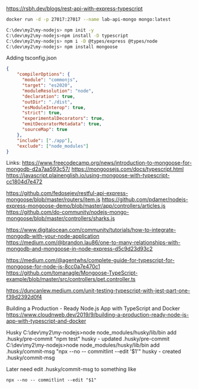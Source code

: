 
https://rsbh.dev/blogs/rest-api-with-express-typescript
```bash
docker run -d -p 27017:27017 --name lab-api-mongo mongo:latest

C:\dev\my2\my-nodejs> npm init -y
C:\dev\my2\my-nodejs>npm install -D typescript
C:\dev\my2\my-nodejs> npm i -D @types/express @types/node
C:\dev\my2\my-nodejs> npm install mongoose
```
Adding tsconfig.json
```json
{
    "compilerOptions": {
      "module": "commonjs",
      "target": "es2020",
      "moduleResolution": "node",
      "declaration": true,
      "outDir": "./dist",
      "esModuleInterop": true,
      "strict": true,
      "experimentalDecorators": true,
      "emitDecoratorMetadata": true,
      "sourceMap": true
    },
    "include": ["./app"],
    "exclude": ["node_modules"]
}
```
Links:
https://www.freecodecamp.org/news/introduction-to-mongoose-for-mongodb-d2a7aa593c57/
https://mongoosejs.com/docs/typescript.html
https://javascript.plainenglish.io/using-mongoose-with-typescript-cc1804d7e472

https://github.com/fedosejev/restful-api-express-mongoose/blob/master/routers/item.js
https://github.com/pdamer/nodejs-express-mongoose-demo/blob/master/app/controllers/articles.js
https://github.com/do-community/nodejs-mongo-mongoose/blob/master/controllers/sharks.js

https://www.digitalocean.com/community/tutorials/how-to-integrate-mongodb-with-your-node-application
https://medium.com/@brandon.lau86/one-to-many-relationships-with-mongodb-and-mongoose-in-node-express-d5c9d23d93c2

https://medium.com/@agentwhs/complete-guide-for-typescript-for-mongoose-for-node-js-8cc0a7e470c1
https://github.com/tomanagle/Mongoose-TypeScript-example/blob/master/src/controllers/pet.controller.ts

https://duncanlew.medium.com/unit-testing-typescript-with-jest-part-one-f39d2392d0f4

Building a Production - Ready Node.js App with TypeScript and Docker
https://www.cloudnweb.dev/2019/9/building-a-production-ready-node-js-app-with-typescript-and-docker

Husky
C:\dev\my2\my-nodejs>node node_modules/husky/lib/bin add .husky/pre-commit "npm test"
husky - updated .husky/pre-commit
C:\dev\my2\my-nodejs>node node_modules/husky/lib/bin add .husky/commit-msg "npx --no -- commitlint --edit '$1'" 
husky - created .husky/commit-msg

Later need edit .husky/commit-msg to something like 
```
npx --no -- commitlint --edit "$1"
```

